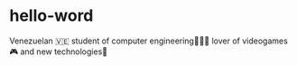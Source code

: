 # hello-word
Venezuelan 🇻🇪 student of computer engineering👨🏾‍💻 lover of videogames🎮 and new technologies📡
